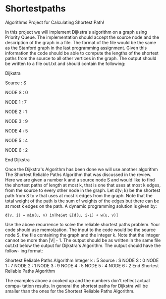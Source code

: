 Shortestpaths
=============

Algorithms Project for Calculating Shortest Path! 

In this project we will implement Dijkstra's algorithm on a graph using Priority
Queue. The implementation should accept the source node and the description
of the graph in a file. The format of the file would be the same as the Stanford
graph in the last programming assignment. Given this information the code
should be able to compute the lengths of the shortest paths from the source to
all other vertices in the graph. The output should be written to a file out.txt
and should contain the following:


Dijkstra

Source : S

NODE S : 0

NODE 1 : 7

NODE 2 : 1

NODE 3 : 9

NODE 4 : 5

NODE 5 : 4

NODE 6 : 2

End Dijkstra


Once the Dijkstra's Algorithm has been done we will use another algorithm The
Shortest Reliable Paths Algorithm that was discussed in the review. Here we
are given a number k and a source node S and would like to find the shortest
paths of length at most k, that is one that uses at most k edges, from the source
to every other node in the graph. Let d(v; k) be the shortest path from S to
v that uses at most k edges from the graph. Note that the total weight of the
path is the sum of weights of the edges but there can be at most k edges on the
path. A dynamic programming solution is given by:

	d(v, i) = min(u, v) inTheSet E[d(u, i-1) + w(u, v)]

Use the above recurrence to solve the reliable shortest paths problem. Your
code should use memoization. The input to the code would be the source node
S, the file containing the graph and the integer k. Note that the integer cannot
be more than |V| - 1. The output should be as written in the same file out.txt
below the output for Dijkstra's Algorithm. The output should have the follow-
ing format:


Shortest Reliable Paths Algorithm
Integer k : 5 Source : S
NODE S : 0
NODE 1 : 7
NODE 2 : 1
NODE 3 : 9
NODE 4 : 5
NODE 5 : 4
NODE 6 : 2
End Shortest Reliable Paths Algorithm


The examples above a cooked up and the numbers don't reflect actual compu-
tation results. In general the shortest paths for Dijkstra will be smaller than
the ones for the Shortest Reliable Paths Algorithm.
